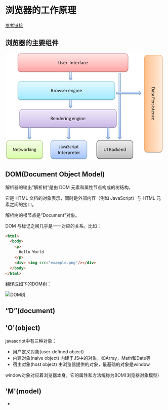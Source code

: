 # 浏览器的工作原理
[参考链接](http://www.html5rocks.com/zh/tutorials/internals/howbrowserswork/)
## 浏览器的主要组件
 ![layers](https://github.com/IVYGOU/pictures/blob/master/layers.png)
 
## DOM(Document Object Model)
解析器的输出“解析树”是由 DOM 元素和属性节点构成的树结构。     

它是 HTML 文档的对象表示，同时是外部内容（例如 JavaScript）与 HTML 元素之间的接口。    

解析树的根节点是“Document”对象。

DOM 与标记之间几乎是一一对应的关系。比如：   

```html
<html>
  <body>
    <p>
      Hello World
    </p>
    <div> <img src="example.png"/></div>
  </body>
</html>
```
翻译成如下的DOM树：   

 ![DOM树](http://www.html5rocks.com/zh/tutorials/internals/howbrowserswork/image015.png)    
 
 
 
 ## “D”(document)   
 
 ## 'O'(object)   
 
 javascript中有三种对象：
* 用户定义对象(user-defined object)
* 内建对象(naive object)
内建于JS中的对象，如Array，Math和Date等
* 宿主对象(host object)
由浏览器提供的对象，最基础的对象是window    

window对象对应着浏览器本身，它的属性和方法统称为BOM(浏览器对象模型)

 ## 'M'(model)  
 
*
